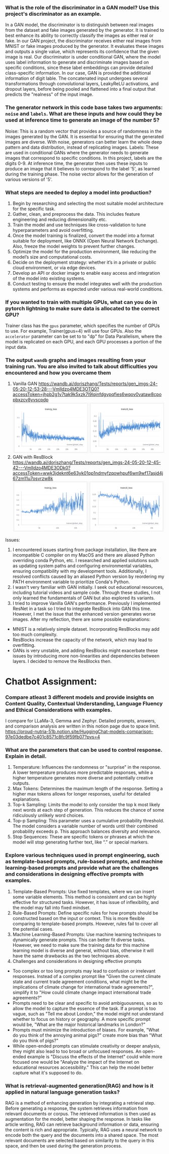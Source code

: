 
### What is the role of the discriminator in a GAN model? Use this project's discriminator as an example.
In a GAN model, the discriminator is to distinguish between real images from the dataset and fake images generated by the generator. It is trained to best enhance its ability to correctly classify the images as either real or fake. 
In our GAN project, the discriminator receives either real images from MNIST or fake images produced by the generator. It evaluates these images and outputs a single value, which represents its confidence that the given image is real. 
Our discriminator is under conditional GAN, where the model uses label information to generate and discriminate images based on specific conditions, since these label embeddings can provide detailed class-specific information. In our case, GAN is provided the additional information of digit lable. The concatenated input undergoes several transformations through convolutional layers, LeakyReLU activations, and dropout layers, before being pooled and flattened into a final output that predicts the "realness" of the input image.



### The generator network in this code base takes two arguments: `noise` and `labels`. What are these inputs and how could they be used at inference time to generate an image of the number 5?
Noise: This is a random vector that provides a source of randomness in the images generated by the GAN. It is essential for ensuring that the generated images are diverse. With noise, generators can better learn the whole deep pattern and data distribution, instead of replicating images.
Labels: These are used in conditional GANs where the generator needs to generate images that correspond to specific conditions. In this project, labels are the digits 0-9.
At inference time, the generator then uses these inputs to produce an image that it believes to correspond to the label '5', as learned during the training phase. The noise vector allows for the generation of various versions of '5'.

### What steps are needed to deploy a model into production?
1. Begin by researching and selecting the most suitable model architecture for the specific task. 
2. Gather, clean, and preprocess the data. This includes feature engineering and reducing dimensionality etc.
3. Train the model and use techniques like cross-validation to tune hyperparameters and avoid overfitting.
4. Once the model training is finalized, convert the model into a format suitable for deployment, like ONNX (Open Neural Network Exchange). Also, freeze the model weights to prevent further changes.
5. Optimize the model for the production environment, like reducing the model’s size and computational costs.
6. Decide on the deployment strategy: whether it’s in a private or public cloud environment, or via edge devices.
7. Develop an API or docker image to enable easy access and integration of the model into existing systems. 
8. Conduct testing to ensure the model integrates well with the production systems and performs as expected under various real-world conditions.


### If you wanted to train with multiple GPUs, what can you do in pytorch lightning to make sure data is allocated to the correct GPU? 
Trainer class has the `gpus` parameter, which specifies the number of GPUs to use. For example, Trainer(gpus=4) will use four GPUs.
Also the `accelerator` parameter can be set to to "dp" for Data Parallelism, where the model is replicated on each GPU, and each GPU processes a portion of the input data.


### The output `wandb` graphs and images resulting from your training run. You are also invited to talk about difficulties you encountered and how you overcame them
1. Vanilla GAN
    https://wandb.ai/doriszhang/Tests/reports/gen_imgs-24-05-20-12-53-28---Vmlldzo4MDE3OTQ0?accessToken=jhpb2g1v7tak9k5xzk7l9lqinfdgvpqfies6wqov0vataw8cpopbxzcv8yvscpdp
    ![image](/images/Vanilla%20GAN.png)
2. GAN with ResBlock
    https://wandb.ai/doriszhang/Tests/reports/gen_imgs-24-05-20-12-45-42---Vmlldzo4MDE3ODk0?accessToken=wwk3jdeknt6e63yk01pp1ndmyfzqowhpuf6wn9wf17asjd4j67zm11u7osvrzw8k
    ![image](/images/GAN%20with%20ResBlock.png)

Issues:
1. I encountered issues starting from package installation, like there are incompatible C compiler on my MacOS and there are aliased Python overriding conda Python, etc.  I researched and applied solutions such as updating system paths and configuring environmental variables, ensuring compatibility with my development tools. Additionally, I resolved conflicts caused by an aliased Python version by reordering my PATH environment variable to prioritize Conda's Python.
2. I wasn't very familiar with GAN initially. I seek out educational resources, including tutorial videos and sample code. Through these studies, I not only learned the fundamentals of GAN but also explored its variants.
3. I tried to improve Vanilla GAN's performance. Previously I implemented ResNet in a task so I tried to integrate ResBlock into GAN this time. However, I met the issue that the enhanced version generates worse images. After my reflection, there are some possible explanations: 
* MNIST is a relatively simple dataset. Incorporating ResBlocks may add too much complexity.
* ResBlocks increase the capacity of the network, which may lead to overfitting.
* GANs is very unstable, and adding ResBlocks might exacerbate these issues by introducing more non-linearities and dependencies between layers.
I decided to remove the ResBlocks then.




# Chatbot Assignment:

### Compare atleast 3 different models and provide insights on Content Quality, Contextual Understanding, Language Fluency and Ethical Considerations with examples.
I compare for LLaMa-3, Gemma and Zephyr. Detailed prompts, answers, and comparison analysis are written in this notion page due to space limit. https://proud-nutria-51b.notion.site/HuggingChat-models-comparison-97e03dedbe7c401c8571c8fc9f59fb07?pvs=4


### What are the parameters that can be used to control response. Explain in detail.
1. Temperature: Influences the randomness or "surprise" in the response. A lower temperature produces more predictable responses, while a higher temperature generates more diverse and potentially creative outputs.
2. Max Tokens: Determines the maximum length of the response. Setting a higher max tokens allows for longer responses, useful for detailed explanations.
3. Top-k Sampling: Limits the model to only consider the top k most likely next words at each step of generation. This reduces the chance of some ridiculously unlikely word choices.
4. Top-p Sampling: This parameter uses a cumulative probability threshold. The model considers a variable number of words until their combined probability exceeds p. This approach balances diversity and relevance.
5. Stop Sequences: These are specific tokens or phrases at which the model will stop generating further text, like “.” or special markers.

### Explore various techniques used in prompt engineering, such as template-based prompts, rule-based prompts, and machine learning-based prompts and provide what are the challenges and considerations in designing effective prompts with examples.
1. Template-Based Prompts: Use fixed templates, where we can insert some variable elements. This method is consistent and can be highly effective for structured tasks. However, it has issue of inflexibility, and the model may fall into fixed mindset.
2. Rule-Based Prompts: Define specific rules for how prompts should be constructed based on the input or context. This is more flexible comparing to template-based prompts. However, rules fail to cover all the potential cases.
3. Machine Learning-Based Prompts: Use machine learning techniques to dynamically generate prompts. This can better fit diverse tasks. However, we need to make sure the training data for this machine learning model is diverse and general, without bias, otherwise it will have the same drawbacks as the two techniques above.
4. Challenges and considerations in designing effective prompts
* Too complex or too long prompts may lead to confusion or irrelevant responses. Instead of a complex prompt like "Given the current climate state and current trade agreement conditions, what might be the implications of climate change for international trade agreements?", simplify it to "How could climate change impact international trade agreements?"
* Prompts need to be clear and specific to avoid ambiguousness, so as to allow the model to capture the essence of the task. If a prompt is too vague, such as "Tell me about London," the model might not understand whether to focus on history or geography. A more specific prompt would be, "What are the major historical landmarks in London?"
*  Prompts must minimize the introduction of biases. For example, "What do you think of the annoying animal pigs?" create more bias than  "What do you think of pigs?"
* While open-ended prompts can stimulate creativity or deeper analysis, they might also lead to too broad or unfocused responses. An open-ended example is "Discuss the effects of the Internet" could while more focused one would be "Analyze the impact of the Internet on educational resources accessibility." This can help the model better capture what it's supposed to do.

### What is retrieval-augmented generation(RAG) and how is it applied in natural language generation tasks?
RAG is a method of enhancing generation by integrating a retrieval step. Before generating a response, the system retrieves information from relevant documents or corpus. The retrieved information is then used as augmentation for the model, better shaping the response. In tasks like article writing, RAG can retrieve background information or data, ensuring the content is rich and appropriate.
Typically, RAG uses a neural network to encode both the query and the documents into a shared space. The most relevant documents are selected based on similarity to the query in this space, and then be used during the generation process.



